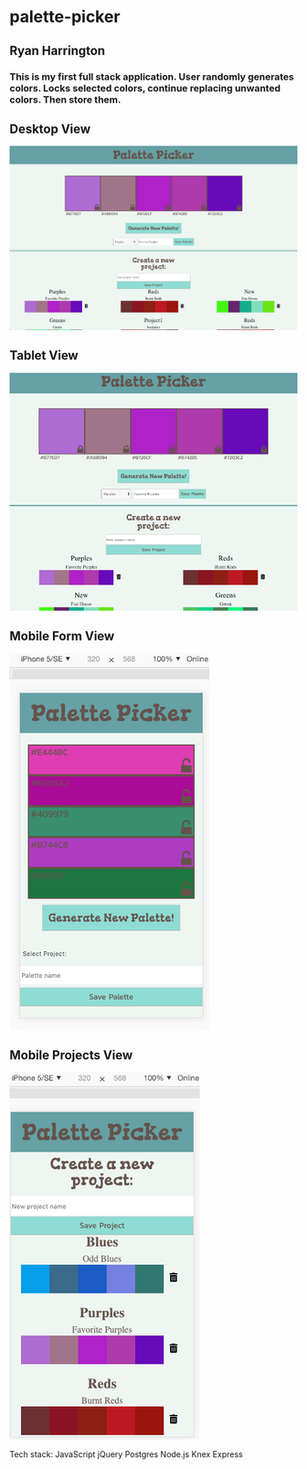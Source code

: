# palette-picker

## Ryan Harrington

### This is my first full stack application. User randomly generates colors. Locks selected colors, continue replacing unwanted colors. Then store them.

## Desktop View
<img src="Pal Picker Desktop.png"/>

## Tablet View
<img src="Pal Picker Tablet.png"/>

## Mobile Form View
<img src="Pal Picker Mobile Form.png"/>

## Mobile Projects View
<img src="Pal Picker Mobile Projects.png"/>

Tech stack:
JavaScript
jQuery
Postgres
Node.js
Knex
Express
